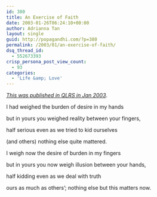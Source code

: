 ```yaml
---
id: 380
title: An Exercise of Faith
date: 2003-01-26T06:24:10+00:00
author: Adrianna Tan
layout: single
guid: http://popagandhi.com/?p=380
permalink: /2003/01/an-exercise-of-faith/
dsq_thread_id:
  - 552673393
crisp_persona_post_view_count:
  - 93
categories:
  - 'Life &amp; Love'
---
```

[_This was published in QLRS in Jan 2003_](http://www.qlrs.com/poem.asp?id=269).

I had weighed the burden of desire in my hands

but in yours you weighed reality between your fingers,

half serious even as we tried to kid ourselves

(and others) nothing else quite mattered.

I weigh now the desire of burden in my fingers

but in yours you now weigh illusion between your hands,

half kidding even as we deal with truth

ours as much as others’; nothing else but this matters now.
